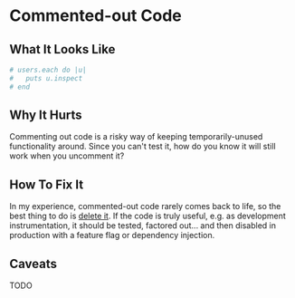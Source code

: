 # Commented-out Code

## What It Looks Like

```ruby
# users.each do |u|
#   puts u.inspect
# end
```

## Why It Hurts

Commenting out code is a risky way of keeping
temporarily-unused functionality around. Since you can't
test it, how do you know it will still work when you
uncomment it?

## How To Fix It

In my experience, commented-out code rarely comes back to
life, so the best thing to do is [delete
it](../refactorings/remove-comment.md). If the code is truly
useful, e.g. as development instrumentation, it should be
tested, factored out... and then disabled in production with
a feature flag or dependency injection.

## Caveats

TODO
